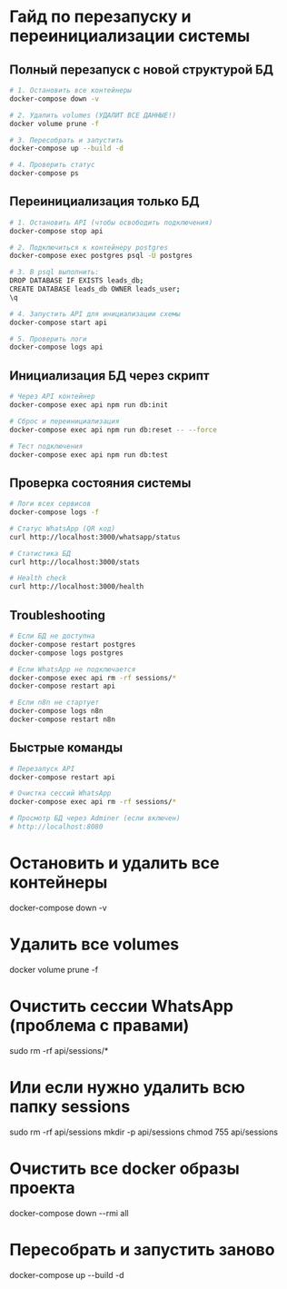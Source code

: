 # Гайд по перезапуску и переинициализации системы

## Полный перезапуск с новой структурой БД

```bash
# 1. Остановить все контейнеры
docker-compose down -v

# 2. Удалить volumes (УДАЛИТ ВСЕ ДАННЫЕ!)
docker volume prune -f

# 3. Пересобрать и запустить
docker-compose up --build -d

# 4. Проверить статус
docker-compose ps
```

## Переинициализация только БД

```bash
# 1. Остановить API (чтобы освободить подключения)
docker-compose stop api

# 2. Подключиться к контейнеру postgres
docker-compose exec postgres psql -U postgres

# 3. В psql выполнить:
DROP DATABASE IF EXISTS leads_db;
CREATE DATABASE leads_db OWNER leads_user;
\q

# 4. Запустить API для инициализации схемы
docker-compose start api

# 5. Проверить логи
docker-compose logs api
```

## Инициализация БД через скрипт

```bash
# Через API контейнер
docker-compose exec api npm run db:init

# Сброс и переинициализация
docker-compose exec api npm run db:reset -- --force

# Тест подключения
docker-compose exec api npm run db:test
```

## Проверка состояния системы

```bash
# Логи всех сервисов
docker-compose logs -f

# Статус WhatsApp (QR код)
curl http://localhost:3000/whatsapp/status

# Статистика БД
curl http://localhost:3000/stats

# Health check
curl http://localhost:3000/health
```

## Troubleshooting

```bash
# Если БД не доступна
docker-compose restart postgres
docker-compose logs postgres

# Если WhatsApp не подключается
docker-compose exec api rm -rf sessions/*
docker-compose restart api

# Если n8n не стартует
docker-compose logs n8n
docker-compose restart n8n
```

## Быстрые команды

```bash
# Перезапуск API
docker-compose restart api

# Очистка сессий WhatsApp
docker-compose exec api rm -rf sessions/*

# Просмотр БД через Adminer (если включен)
# http://localhost:8080
```




# Остановить и удалить все контейнеры
docker-compose down -v

# Удалить все volumes
docker volume prune -f

# Очистить сессии WhatsApp (проблема с правами)
sudo rm -rf api/sessions/*

# Или если нужно удалить всю папку sessions
sudo rm -rf api/sessions
mkdir -p api/sessions
chmod 755 api/sessions

# Очистить все docker образы проекта
docker-compose down --rmi all

# Пересобрать и запустить заново
docker-compose up --build -d